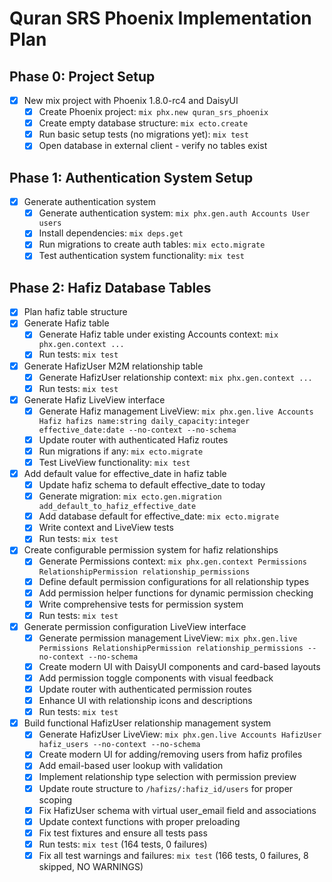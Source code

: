# Quran SRS Phoenix Implementation Plan

## Phase 0: Project Setup
- [x] New mix project with Phoenix 1.8.0-rc4 and DaisyUI
  - [x] Create Phoenix project: `mix phx.new quran_srs_phoenix`
  - [x] Create empty database structure: `mix ecto.create`
  - [x] Run basic setup tests (no migrations yet): `mix test`
  - [x] Open database in external client - verify no tables exist

## Phase 1: Authentication System Setup
- [x] Generate authentication system
  - [x] Generate authentication system: `mix phx.gen.auth Accounts User users`
  - [x] Install dependencies: `mix deps.get`
  - [x] Run migrations to create auth tables: `mix ecto.migrate`
  - [x] Test authentication system functionality: `mix test`

## Phase 2: Hafiz Database Tables
- [x] Plan hafiz table structure
- [x] Generate Hafiz table
  - [x] Generate Hafiz table under existing Accounts context: `mix phx.gen.context ...`
  - [x] Run tests: `mix test`
- [x] Generate HafizUser M2M relationship table
  - [x] Generate HafizUser relationship context: `mix phx.gen.context ...`
  - [x] Run tests: `mix test`
- [x] Generate Hafiz LiveView interface
  - [x] Generate Hafiz management LiveView: `mix phx.gen.live Accounts Hafiz hafizs name:string daily_capacity:integer effective_date:date --no-context --no-schema`
  - [x] Update router with authenticated Hafiz routes
  - [x] Run migrations if any: `mix ecto.migrate`
  - [x] Test LiveView functionality: `mix test`
- [x] Add default value for effective_date in hafiz table
  - [x] Update hafiz schema to default effective_date to today
  - [x] Generate migration: `mix ecto.gen.migration add_default_to_hafiz_effective_date`
  - [x] Add database default for effective_date: `mix ecto.migrate`
  - [x] Write context and LiveView tests
  - [x] Run tests: `mix test`
- [x] Create configurable permission system for hafiz relationships
  - [x] Generate Permissions context: `mix phx.gen.context Permissions RelationshipPermission relationship_permissions`
  - [x] Define default permission configurations for all relationship types
  - [x] Add permission helper functions for dynamic permission checking
  - [x] Write comprehensive tests for permission system
  - [x] Run tests: `mix test`
- [x] Generate permission configuration LiveView interface
  - [x] Generate permission management LiveView: `mix phx.gen.live Permissions RelationshipPermission relationship_permissions --no-context --no-schema`
  - [x] Create modern UI with DaisyUI components and card-based layouts
  - [x] Add permission toggle components with visual feedback
  - [x] Update router with authenticated permission routes
  - [x] Enhance UI with relationship icons and descriptions
  - [x] Run tests: `mix test`
- [x] Build functional HafizUser relationship management system
  - [x] Generate HafizUser LiveView: `mix phx.gen.live Accounts HafizUser hafiz_users --no-context --no-schema`
  - [x] Create modern UI for adding/removing users from hafiz profiles
  - [x] Add email-based user lookup with validation
  - [x] Implement relationship type selection with permission preview
  - [x] Update route structure to `/hafizs/:hafiz_id/users` for proper scoping
  - [x] Fix HafizUser schema with virtual user_email field and associations
  - [x] Update context functions with proper preloading
  - [x] Fix test fixtures and ensure all tests pass
  - [x] Run tests: `mix test` (164 tests, 0 failures)
  - [x] Fix all test warnings and failures: `mix test` (166 tests, 0 failures, 8 skipped, NO WARNINGS)
